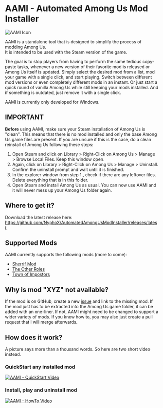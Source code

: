 # AAMI - Automated Among Us Mod Installer

![AAMI Icon](https://raw.githubusercontent.com/NyphoX/AutomatedAmongUsModInstaller/master/AmongUs_ModInstaller/aami.ico)

AAMI is a standalone tool that is designed to simplify the process of modding Among Us.\
It is intended to be used with the Steam version of the game.

The goal is to stop players from having to perform  the same tedious copy-paste tasks, whenever a new version of their favorite mod is released or Among Us itself is updated. Simply select the desired mod from a list, mod your game with a single click, and start playing. Switch between different mod versions or even completely different mods in an instant. Or just start a quick round of vanilla Among Us while still keeping your mods installed. And if something is outdated, just remove it with a single click.

AAMI is currently only developed for Windows.

## IMPORTANT

__Before__ using AAMI, make sure your Steam installation of Among Us is "clean". This means that there is no mod installed and only the base Among Us game files are present. If you are unsure if this is the case, do a clean reinstall of Among Us following these steps:
 1. Open Steam and click on Library > Right-Click on Among Us > Manage > Browse Local Files. Keep this window open.
 2. Again, click on Library > Right-Click on Among Us > Manage > Uninstall. Confirm the uninstall prompt and wait until it is finished.
 3. In the explorer window from step 1., check if there are any leftover files. Delete everything that is in this folder.
 4. Open Steam and install Among Us as usual. You can now use AAMI and it will never mess up your Among Us folder again.

## Where to get it?

Download the latest release here: https://github.com/NyphoX/AutomatedAmongUsModInstaller/releases/latest

## Supported Mods

AAMI currently supports the following mods (more to come):
- [Sherrif Mod](https://github.com/Woodi-dev/Among-Us-Sheriff-Mod)
- [The Other Roles](https://github.com/Eisbison/TheOtherRoles)
- [Town of Impostors](https://github.com/AJMix/TownOfImpostors)

## Why is mod "XYZ" not available?

If the mod is on GitHub, create a new [issue](https://github.com/NyphoX/AutomatedAmongUsModInstaller/issues) and link to the missing mod. If the mod just has to be extracted into the Among Us game folder, it can be added with an one-liner. If not, AAMI might need to be changed to support a wider variety of mods. If you know how to, you may also just create a pull request that I will merge afterwards.

## How does it work?

A picture says more than a thousand words. So here are two short video instead.

### QuickStart any installed mod
[![AAMI - QuickStart Video](https://img.youtube.com/vi/Xo0ewyi5y-s/0.jpg)](https://www.youtube.com/watch?v=Xo0ewyi5y-s)

### Install, play and uninstall mod
[![AAMI - HowTo Video](https://img.youtube.com/vi/nAKN5leL8Ks/0.jpg)](https://www.youtube.com/watch?v=nAKN5leL8Ks)
